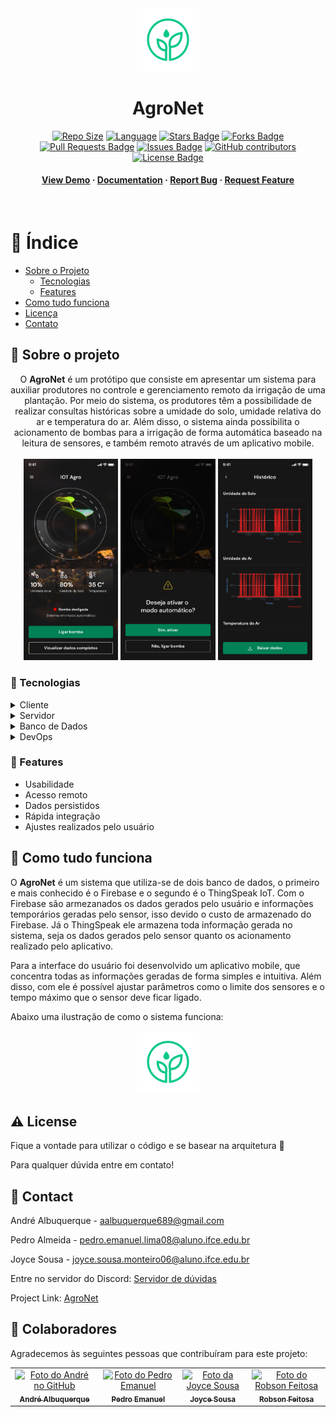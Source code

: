  
<!-- Badges -->
<div align="center">
 <img src="/img/model_0.png" width="20%">
 <h1><strong>AgroNet</strong></h1>
</div>

<div align="center">

<a href="https://github.com/AndreAlbu/IoTAgro/repo-size"><img src="https://img.shields.io/github/repo-size/AndreAlbu/IoTAgro" alt="Repo Size"/></a>
<a href="https://github.com/AndreAlbu/IoTAgro/languages/count"><img src="https://img.shields.io/github/languages/count/AndreAlbu/IoTAgro" alt="Language"/></a>
<a href="https://github.com/AndreAlbu/IoTAgro/stargazers"><img src="https://img.shields.io/github/stars/AndreAlbu/IoTAgro" alt="Stars Badge"/></a>
<a href="https://github.com/AndreAlbu/IoTAgro/network/members"><img src="https://img.shields.io/github/forks/AndreAlbu/IoTAgro" alt="Forks Badge"/></a>
<a href="https://github.com/AndreAlbu/IoTAgro/pulls"><img src="https://img.shields.io/github/issues-pr/AndreAlbu/IoTAgro" alt="Pull Requests Badge"/></a>
<a href="https://github.com/AndreAlbu/IoTAgro/awesome-githttps://github.com/AndreAlbu/IoTAgro/hub-profile-readme/issues"><img src="https://img.shields.io/github/issues/AndreAlbu/IoTAgro" alt="Issues Badge"/></a>
<a href="https://github.com/AndreAlbu/SVCf/graphs/contributors"><img alt="GitHub contributors" src="https://img.shields.io/github/contributors/AndreAlbu/IoTAgro?color=2b9348"></a>
<a href="https://github.com/AndreAlbu/IoTAgro/blob/master/LICENSE"><img src="https://img.shields.io/github/license/AndreAlbu/IoTAgro?color=2b9348" alt="License Badge"/></a>

<h4>
    <a href="https://github.com/Louis3797/awesome-readme-template/">View Demo</a>
  <span> · </span>
    <a href="https://github.com/Louis3797/awesome-readme-template">Documentation</a>
  <span> · </span>
    <a href="https://github.com/Louis3797/awesome-readme-template/issues/">Report Bug</a>
  <span> · </span>
    <a href="https://github.com/Louis3797/awesome-readme-template/issues/">Request Feature</a>
  </h4>
</div>

</div>

<br />

<!-- Table of Contents -->
# :notebook_with_decorative_cover: Índice

- [Sobre o Projeto](#star2-sobre-o-projeto)
  * [Tecnologias](#space_invader-tecnologias)
  * [Features](#dart-features)
- [Como tudo funciona](#eyes-como-tudo-funciona)
- [Licença](#warning-license)
- [Contato](#handshake-contact)
  

<!-- About the Project -->
## :star2: Sobre o projeto

<div align="center">
O <strong>AgroNet</strong> é um protótipo que consiste em apresentar um sistema para auxiliar produtores no controle e gerenciamento remoto da irrigação de uma plantação. Por meio do sistema, os produtores têm a possibilidade de realizar consultas históricas sobre a umidade do solo, umidade relativa do ar e temperatura do ar. Além disso, o sistema ainda possibilita o acionamento de bombas para a irrigação de forma automática baseado na leitura de sensores, e também remoto através de um aplicativo mobile.<br><br>
</div>


<div align="center">
   <img alt="Exemplo da Aplicação" src="/img/model_1.png" width="30%">
   <img alt="Exemplo da Aplicação" src="/img/model_2.png" width="30%">
   <img alt="Exemplo da Aplicação" src="/img/model_3.png" width="30%">
</div>

<!-- Tecnologias -->
### :space_invader: Tecnologias

<details>
  <summary>Cliente</summary>
  <ul>
    <li><a href="https://www.typescriptlang.org/">Typescript</a></li>
    <li><a href="https://nextjs.org/">Next.js</a></li>
    <li><a href="https://reactjs.org/">React.js</a></li>
    <li><a href="https://tailwindcss.com/">TailwindCSS</a></li>
  </ul>
</details>

<details>
  <summary>Servidor</summary>
  <ul>
    <li><a href="https://www.typescriptlang.org/">Typescript</a></li>
    <li><a href="https://expressjs.com/">Express.js</a></li>
    <li><a href="https://go.dev/">Golang</a></li>
    <li><a href="https://nestjs.com/">Nest.js</a></li>
    <li><a href="https://socket.io/">SocketIO</a></li>
    <li><a href="https://www.prisma.io/">Prisma</a></li>    
    <li><a href="https://www.apollographql.com/">Apollo</a></li>
    <li><a href="https://graphql.org/">GraphQL</a></li>
  </ul>
</details>

<details>
<summary>Banco de Dados</summary>
  <ul>
    <li><a href="https://thingspeak.com/">ThingSpeak IoT</a></li>
    <li><a href="https://firebase.google.com/">Firebase</a></li>
  </ul>
</details>

<details>
<summary>DevOps</summary>
  <ul>
    <li><a href="https://www.docker.com/">Docker</a></li>
    <li><a href="https://www.jenkins.io/">Jenkins</a></li>
    <li><a href="https://circleci.com/">CircleCLI</a></li>
  </ul>
</details>

<!-- Características -->
### :dart: Features

- Usabilidade
- Acesso remoto
- Dados persistidos
- Rápida integração
- Ajustes realizados pelo usuário

<!-- Uso -->
## :eyes: Como tudo funciona

O <strong>AgroNet</strong> é um sistema que utiliza-se de dois banco de dados, o primeiro e mais conhecido é o Firebase e o segundo é o ThingSpeak IoT. Com o Firebase são armezanados os dados gerados pelo usuário e informações temporários geradas pelo sensor, isso devido o custo de armazenado do Firebase. Já o ThingSpeak ele armazena toda informação gerada no sistema, seja os dados gerados pelo sensor quanto os acionamento realizado pelo aplicativo. 

Para a interface do usuário foi desenvolvido um aplicativo mobile, que concentra todas as informações geradas de forma simples e intuitiva. Além disso, com ele é possível ajustar parâmetros como o limite dos sensores e o tempo máximo que o sensor deve ficar ligado.

Abaixo uma ilustração de como o sistema funciona:


<div align="center">
 <img src="/img/model_0.png" width="20%">

 </div>



<!-- Licença -->
## :warning: License

Fique a vontade para utilizar o código e se basear na arquitetura 🫡

Para qualquer dúvida entre em contato!


<!-- Contatos -->
## :handshake: Contact

André Albuquerque - aalbuquerque689@gmail.com

Pedro Almeida - pedro.emanuel.lima08@aluno.ifce.edu.br

Joyce Sousa - joyce.sousa.monteiro06@aluno.ifce.edu.br

Entre no servidor do Discord: [Servidor de dúvidas](https://discord.com/invite/NqhDpGEp)

Project Link: [AgroNet](https://github.com/AndreAlbu/IoTAgro/)

## 🤝 Colaboradores

Agradecemos às seguintes pessoas que contribuíram para este projeto:

<table>
  <tr>
    <td align="center">
      <a href="https://github.com/AndreAlbu">
        <img src="https://avatars.githubusercontent.com/u/47752060?v=4" width="100px;" alt="Foto do André no GitHub"/><br>
        <sub>
          <b>André Albuquerque</b>
        </sub>
      </a>
    </td>
    <td align="center">
      <a href="https://github.com/PedroEmanuelLima">
        <img src="https://avatars.githubusercontent.com/u/58365600?v=4" width="100px;" alt="Foto do Pedro Emanuel"/><br>
        <sub>
          <b>Pedro Emanuel</b>
        </sub>
      </a>
    </td>
    <td align="center">
      <a href="https://www.linkedin.com/in/joyce-sousa-49a612212/">
        <img src="https://media.licdn.com/dms/image/D4E03AQFK681eGxt7Dg/profile-displayphoto-shrink_400_400/0/1666901814455?e=1681948800&v=beta&t=uG0wtfzTa_bEPGbDHuBlX-IwtTvWcDTAVYPBvYaMRVE" width="100px;" alt="Foto da Joyce Sousa"/><br>
        <sub>
          <b>Joyce Sousa</b>
        </sub>
      </a>
    </td>
    <td align="center">
      <a href="https://www.linkedin.com/in/robsonf/">
        <img src="https://media.licdn.com/dms/image/C4E03AQHkOJXV6whimA/profile-displayphoto-shrink_400_400/0/1517719012369?e=1681948800&v=beta&t=iyopkMtUG0i4xA6RYAAoNCrsaiMA3BNmA8fLog9Gkko" width="100px;" alt="Foto do Robson Feitosa"/><br>
        <sub>
          <b>Robson Feitosa</b>
        </sub>
      </a>
    </td>
  </tr>
</table>
